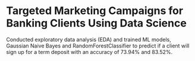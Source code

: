 # Targeted Marketing Campaigns for Banking Clients Using Data Science
Conducted exploratory data analysis (EDA) and trained ML models, Gaussian Naive Bayes and RandomForestClassifier to predict if a client will sign up for a term deposit with an accuracy of 73.94% and 83.52%.
